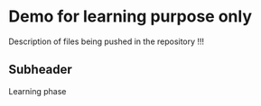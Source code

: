 # Demo for learning purpose only
Description of files being pushed in the repository
!!!


## Subheader
Learning phase